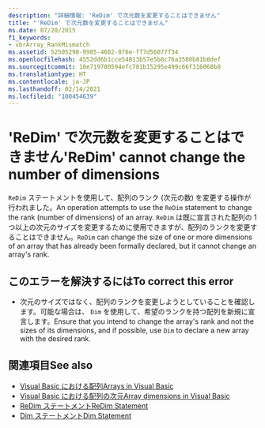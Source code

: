 ```yaml
---
description: "詳細情報: 'ReDim' で次元数を変更することはできません"
title: "'ReDim' で次元数を変更することはできません"
ms.date: 07/20/2015
f1_keywords:
- vbrArray_RankMismatch
ms.assetid: 52505298-9985-4682-8f6e-ff7d56077f34
ms.openlocfilehash: 4552dd6b1cce54813b57e5b8c76a3580b81b8def
ms.sourcegitcommit: 10e719780594efc781b15295e499c66f316068b8
ms.translationtype: HT
ms.contentlocale: ja-JP
ms.lasthandoff: 02/14/2021
ms.locfileid: "100454639"
---
```

# <a name="redim-cannot-change-the-number-of-dimensions"></a><span data-ttu-id="8d3df-103">'ReDim' で次元数を変更することはできません</span><span class="sxs-lookup"><span data-stu-id="8d3df-103">'ReDim' cannot change the number of dimensions</span></span>

<span data-ttu-id="8d3df-104">`ReDim` ステートメントを使用して、配列のランク (次元の数) を変更する操作が行われました。</span><span class="sxs-lookup"><span data-stu-id="8d3df-104">An operation attempts to use the `ReDim` statement to change the rank (number of dimensions) of an array.</span></span> <span data-ttu-id="8d3df-105">`ReDim` は既に宣言された配列の 1 つ以上の次元のサイズを変更するために使用できますが、配列のランクを変更することはできません。</span><span class="sxs-lookup"><span data-stu-id="8d3df-105">`ReDim` can change the size of one or more dimensions of an array that has already been formally declared, but it cannot change an array's rank.</span></span>  
  
## <a name="to-correct-this-error"></a><span data-ttu-id="8d3df-106">このエラーを解決するには</span><span class="sxs-lookup"><span data-stu-id="8d3df-106">To correct this error</span></span>  
  
- <span data-ttu-id="8d3df-107">次元のサイズではなく、配列のランクを変更しようとしていることを確認します。可能な場合は、 `Dim` を使用して、希望のランクを持つ配列を新規に宣言します。</span><span class="sxs-lookup"><span data-stu-id="8d3df-107">Ensure that you intend to change the array's rank and not the sizes of its dimensions, and if possible, use `Dim` to declare a new array with the desired rank.</span></span>  
  
## <a name="see-also"></a><span data-ttu-id="8d3df-108">関連項目</span><span class="sxs-lookup"><span data-stu-id="8d3df-108">See also</span></span>

- [<span data-ttu-id="8d3df-109">Visual Basic における配列</span><span class="sxs-lookup"><span data-stu-id="8d3df-109">Arrays in Visual Basic</span></span>](../programming-guide/language-features/arrays/index.md)
- [<span data-ttu-id="8d3df-110">Visual Basic における配列の次元</span><span class="sxs-lookup"><span data-stu-id="8d3df-110">Array dimensions in Visual Basic</span></span>](../programming-guide/language-features/arrays/array-dimensions.md)
- [<span data-ttu-id="8d3df-111">ReDim ステートメント</span><span class="sxs-lookup"><span data-stu-id="8d3df-111">ReDim Statement</span></span>](../language-reference/statements/redim-statement.md)
- [<span data-ttu-id="8d3df-112">Dim ステートメント</span><span class="sxs-lookup"><span data-stu-id="8d3df-112">Dim Statement</span></span>](../language-reference/statements/dim-statement.md)
